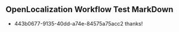 ## OpenLocalization Workflow Test MarkDown
* 443b0677-9135-40dd-a74e-84575a75acc2 thanks!

<!--HONumber=Aug16_HO4-->


